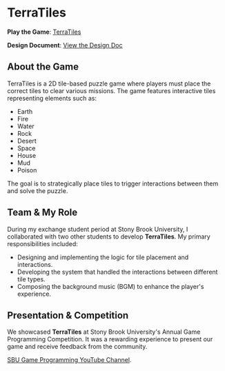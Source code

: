 # TerraTiles

**Play the Game**: [TerraTiles](https://terra-tiles.firebaseapp.com/)

**Design Document**: [View the Design Doc](https://terra-tiles.firebaseapp.com/benchmark1)

## About the Game
TerraTiles is a 2D tile-based puzzle game where players must place the correct tiles to clear various missions. The game features interactive tiles representing elements such as:

- Earth
- Fire
- Water
- Rock
- Desert
- Space
- House
- Mud
- Poison

The goal is to strategically place tiles to trigger interactions between them and solve the puzzle.

## Team & My Role
During my exchange student period at Stony Brook University, I collaborated with two other students to develop **TerraTiles**. My primary responsibilities included:

- Designing and implementing the logic for tile placement and interactions.
- Developing the system that handled the interactions between different tile types.
- Composing the background music (BGM) to enhance the player's experience.

## Presentation & Competition
We showcased **TerraTiles** at Stony Brook University's Annual Game Programming Competition. It was a rewarding experience to present our game and receive feedback from the community.

[SBU Game Programming YouTube Channel](https://www.youtube.com/@SBUGameProgramming/videos).
